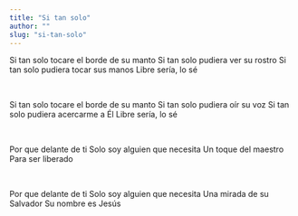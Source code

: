 ```yaml
---
title: "Si tan solo"
author: ""
slug: "si-tan-solo"
---
```


Si tan solo tocare el borde de su manto
Si tan solo pudiera ver su rostro
Si tan solo pudiera tocar sus manos
Libre sería, lo sé

<br/>

Si tan solo tocare el borde de su manto
Si tan solo pudiera oír su voz
Si tan solo pudiera acercarme a Él
Libre sería, lo sé

<br/>

Por que delante de ti
Solo soy alguien que necesita
Un toque del maestro
Para ser liberado

<br/>

Por que delante de ti
Solo soy alguien que necesita
Una mirada de su Salvador
Su nombre es Jesús
